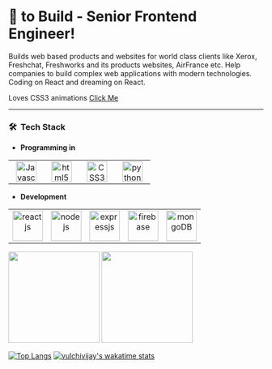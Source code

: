 # :black_heart: to Build - Senior Frontend Engineer!

Builds web based products and websites for world class clients like Xerox, Freshchat, Freshworks and its products websites, AirFrance etc. Help companies to build complex web applications with modern technologies. Coding on React and dreaming on React.

Loves CSS3 animations <a href="https://codepen.io/vulchivijay/pens/popular" target="_blank">Click Me</a>

<hr>


<h3> 🛠 &nbsp;Tech Stack</h3>

- **Programming in**
<table>
<tbody>
 <tr>
<td align="center" width="20%">
<img height=40px src="https://www.vectorlogo.zone/logos/javascript/javascript-horizontal.svg" alt="Javascript"/> 
</td>
<td align="center" width="20%">
<img height=40px src="https://www.vectorlogo.zone/logos/w3_html5/w3_html5-ar21.svg" alt="html5"/>
</td>
<td align="center" width="20%">
<img height=40px src="https://www.vectorlogo.zone/logos/netlifyapp_watercss/netlifyapp_watercss-ar21.svg" alt="CSS3"/>
</td>
<td align="center" width="20%">
<img height=40px src="https://www.vectorlogo.zone/logos/python/python-ar21.svg" alt="python"/>
</td>
</tr>
</tbody>
</table>


- **Development**
<table>
<tbody>
 <tr>
<td align="center" width="20%">
<img height=60px src="https://www.vectorlogo.zone/logos/reactjs/reactjs-ar21.svg" alt="reactjs" /> 
</td>
<td align="center" width="20%">
<img height=60px src="https://www.vectorlogo.zone/logos/nodejs/nodejs-ar21.svg" alt="nodejs" /> 
</td>
<td align="center" width="20%">
<img height=60px src="https://www.vectorlogo.zone/logos/expressjs/expressjs-ar21.svg" alt="expressjs" /> 
</td>
<td align="center" width="20%">
<img height=60px src="https://www.vectorlogo.zone/logos/firebase/firebase-ar21.svg" alt="firebase" /> 
</td>
<td align="center" width="20%">
<img height=60px src="https://www.vectorlogo.zone/logos/mongodb/mongodb-ar21.svg" alt="mongoDB" /> 
</td>
</tr>
</tbody>
</table>

<img height="180em" src="https://github-readme-stats.vercel.app/api?username=vulchivijay&theme=radical&show_icons=true" />
<img height="180em" src="https://github-readme-stats.vercel.app/api/top-langs/?username=vulchivijay&theme=radical&layout=compact" />

[![Top Langs](https://github-readme-stats.vercel.app/api/top-langs/?username=vulchivijay)](https://github.com/vulchivijay/github-readme-stats)
[![vulchivijay's wakatime stats](https://github-readme-stats.vercel.app/api/wakatime?username=vulchivijay)](https://github.com/vulchivijay/github-readme-stats)


<br/>

<!--
https://github.com/anuraghazra/github-readme-stats#themes
**vulchivijay/vulchivijay** is a ✨ _special_ ✨ repository because its `README.md` (this file) appears on your GitHub profile.


## I work on... :man_technologist:

## On the job... :office:

## I did... :man_student:

## I love... :gift_heart:
### Hi there 👋

Here are some ideas to get you started:

- 🔭 I’m currently working on ...
- 🌱 I’m currently learning ...
- 👯 I’m looking to collaborate on ...
- 🤔 I’m looking for help with ...
- 💬 Ask me about ...
- 📫 How to reach me: ...
- 😄 Pronouns: ...
- ⚡ Fun fact: ...
-->
